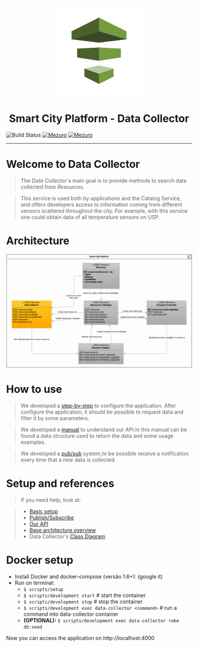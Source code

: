 <p align="center"><img src="documentation/collect250.png" alt="logo data collector" width="250" height="250"/> </p>
<p align="center"><h1 align="center"> Smart City Platform - Data Collector</h1></p>

![Build Status](https://gitlab.com/smart-city-software-platform/data-collector/badges/master/build.svg)
[![Mezuro](https://img.shields.io/badge/mezuro-green-green.svg)](http://mezuro.org/en/repositories/73)
[![Mezuro](https://img.shields.io/badge/freenode-%40data__collector-blue.svg)]()

---

# Welcome to Data Collector

> The *Data Collector*'s main goal is to provide methods to search data collected
from *Resources*.

> This service is used both by applications and the Catalog Service, and offers
developers access to information coming from different sensors scattered
throughout the city. For example, with this service one could obtain data of
all temperature sensors on USP.

# Architecture

<p align="center"><img src="documentation/pci-overview-datacollector.png" alt="Architecture Diagram" /></p>

# How to use

> We developed a [step-by-step](https://gitlab.com/smart-city-software-platform/data-collector/wikis/basic-setup) to configure the application.
After configure the application, it should be possible to request data and filter it by some parameters.

> We developed a [manual](https://gitlab.com/smart-city-software-platform/data-collector/wikis/home) to understand our API.In this manual can be found a data structure used to return the data and some usage examples.

> We developed a [pub/sub](https://gitlab.com/smart-city-software-platform/data-collector/wikis/pub-sub) system,to be possible receive a notification every time that a new data is collected.

# Setup and references

> If you need help, look at:

> * [Basic setup](https://gitlab.com/smart-city-software-platform/data-collector/wikis/basic-setup)
> * [Publish/Subscribe](https://gitlab.com/smart-city-software-platform/data-collector/wikis/pub-sub)
> * [Our API](https://gitlab.com/smart-city-software-platform/data-collector/wikis/home)
> * [Base architecture overview](http://s32.postimg.org/a16hueg79/Arquitetura_geral_da_plataforma_de_cidades_intel.jpg)
> * Data Collector's [Class Diagram](documentation/ClassDiagram.png)

# Docker setup

* Install Docker and docker-compose (versão 1.6+): (google it)
* Run on terminal:
  * `$ scripts/setup`
  * `$ scripts/development start` # start the container
  * `$ scripts/development stop`  # stop the container
  * `$ scripts/development exec data-collector <command>` # run a command into data-collector container
  * **(OPTIONAL):** `$ scripts/development exec data-collector rake db:seed`

Now you can access the application on http://localhost:4000
